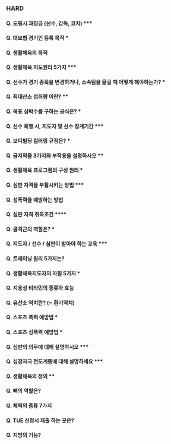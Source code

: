 ### HARD

#### Q. 도핑시 과징금 (선수, 감독, 코치) ***

#### Q. 대보협 경기인 등록 목적 * 

#### Q. 생활체육의 목적  

#### Q. 생활체육 지도원리 5가지 ***

#### Q. 선수가 경기 종목을 변경하거나, 소속팀을 옮길 때 어떻게 해야하는가? *

#### Q. 최대산소 섭취량 이란? **

#### Q. 목표 심박수를 구하는 공식은? *

#### Q. 선수 폭행 시, 지도자 및 선수 징계기간 ***

#### Q. 보디빌딩 컬러링 규정은? *

#### Q. 금지약물 3가지와 부작용을 설명하시오 **

#### Q. 생활체육 프로그램의 구성 원리 *

#### Q. 심판 자격을 부활시키는 방법 ***

#### Q. 성폭력을 예방하는 방법

#### Q. 심판 자격 취득조건 ****

#### Q. 골격근의 역할은? *

#### Q. 지도자 / 선수 / 심판이 받아야 하는 교육 ***

#### Q. 트레이닝 원리 5가지는?

#### Q. 생활체육지도자의 자질 5가지 *

#### Q. 지용성 비타민의 종류와 효능

#### Q. 유산소 역치란? (= 환기역치) 

#### Q. 스포츠 폭력 예방법 *

#### Q. 스포츠 성폭력 예방법 *

#### Q. 심판의 의무에 대해 설명하시오 ***

#### Q. 심장자극 전도계통에 대해 설명하세요 ***

#### Q. 생활체육의 정의 **

#### Q. 뼈의 역할은? 

#### Q. 체력의 종류 7가지 

#### Q. TUE 신청서 제출 하는 곳은?

#### Q. 지방의 기능?
